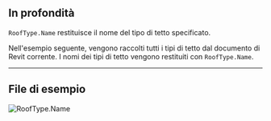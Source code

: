 ## In profondità
`RoofType.Name` restituisce il nome del tipo di tetto specificato.

Nell'esempio seguente, vengono raccolti tutti i tipi di tetto dal documento di Revit corrente. I nomi dei tipi di tetto vengono restituiti con `RoofType.Name`.
___
## File di esempio

![RoofType.Name](./Revit.Elements.RoofType.Name_img.jpg)
